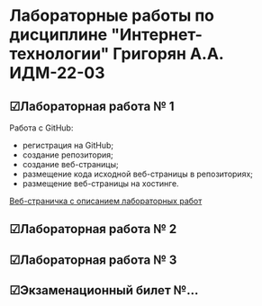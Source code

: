 # Лабораторные работы по дисциплине "Интернет-технологии" Григорян А.А. ИДМ-22-03
## ☑Лабораторная работа № 1
Работа с GitHub:
* регистрация на GitHub;
* создание репозитория;
* создание веб-страницы;
* размещение кода исходной веб-страницы в репозиториях;
* размещение веб-страницы на хостинге.

[Веб-страничка с описанием лабораторных работ](SalemNight1.github.io)
## ☑Лабораторная работа № 2
## ☑Лабораторная работа № 3
## ☑Экзаменационный билет №...
